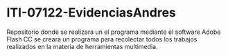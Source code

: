 # ITI-07122-EvidenciasAndres
Repositorio donde se realizara un el programa mediante el software Adobe Flash CC se creara un programa para recolectar todos los trabajos realizados en la materia de herramientas multimedia.
